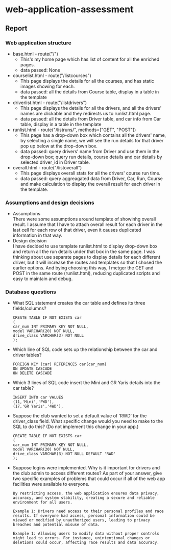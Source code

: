 # web-application-assessment

## Report
### Web application structure
- base.html - route("/")
    - This's my home page which has list of content for all the enriched pages.
    - data passed: None
- courselist.html - route("/listcourses")
    - This page displays the details for all the courses, and has static images showing for each.
    - data passed: all the details from Course table, display in a table in the template
- driverlist.html - route("/listdrivers")
    - This page displays the details for all the drivers, and all the drivers' names are clickable and they redirects us to runlist.html page.
    - data passed: all the details from Driver table, and car info from Car table, display in a table in the template
- runlist.html - route("/listruns/", methods=["GET", "POST"])
    - This page has a drop-down box which contains all the drivers' name, by selecting a single name, we will see the run details for that driver pop up below at the drop-down box.
    - data passed: query drivers' name from Driver and use them in the drop-down box; query run details, course details and car details by selected driver_id in Driver table.
- overall.html - route("/listoverall")
    - This page displays overall stats for all the drivers' course run time.
    - data passed: query aggreagated data from Driver, Car, Run, Course and make calculation to display the overall result for each driver in the template.

### Assumptions and design decisions
- Assumptions  
    There were some assumptions around template of showinhg overall result. 
    I assume that I have to attach overall result for each driver in the last cell for each row of that driver, even it causes duplicated information in that way.
- Design decision  
    I have decided to use template runlist.html to display drop-down box and return all the run details under that box in the same page. I was thinking about use separate pages to display details for each different driver, but it will increase the routes and templates so that I chosed the earlier options.
    And bying choosing this way, I metger the GET and POST in the same route (runlist.html), reducing duplicated scripts and easy to maintain and debug.


### Database questions
- What SQL statement creates the car table and defines its three fields/columns?   
    ```
    CREATE TABLE IF NOT EXISTS car
    (
    car_num INT PRIMARY KEY NOT NULL,
    model VARCHAR(20) NOT NULL,
    drive_class VARCHAR(3) NOT NULL
    );
    ```
- Which line of SQL code sets up the relationship between the car and driver tables? 
    ```
    FOREIGN KEY (car) REFERENCES car(car_num)
    ON UPDATE CASCADE
    ON DELETE CASCADE
    ```

- Which 3 lines of SQL code insert the Mini and GR Yaris details into the car table?
    ```
    INSERT INTO car VALUES
    (11,'Mini','FWD'),
    (17,'GR Yaris','4WD'),
    ```
- Suppose the club wanted to set a default value of ‘RWD’ for the driver_class field.  What specific change would you need to make to the SQL to do this?  (Do not implement this change in your app.) 
    ```
    CREATE TABLE IF NOT EXISTS car
    (
    car_num INT PRIMARY KEY NOT NULL,
    model VARCHAR(20) NOT NULL,
    drive_class VARCHAR(3) NOT NULL DEFAULT 'RWD'
    );
    ```
- Suppose logins were implemented.  Why is it important for drivers and the club admin to access different routes?  As part of your answer, give two specific examples of problems that could occur if all of the web app facilities were available to everyone. 
    ```
    By restricting access, the web application ensures data privacy, accuracy, and system stability, creating a secure and reliable environment for all users.  

    Example 1: Drivers need access to their personal profiles and race results. If everyone had access, personal information could be viewed or modified by unauthorized users, leading to privacy breaches and potential misuse of data.

    Example 1: Allowing users to modify data without proper controls might lead to errors. For instance, unintentional changes or deletions could occur, affecting race results and data accuracy.
    ```
    
